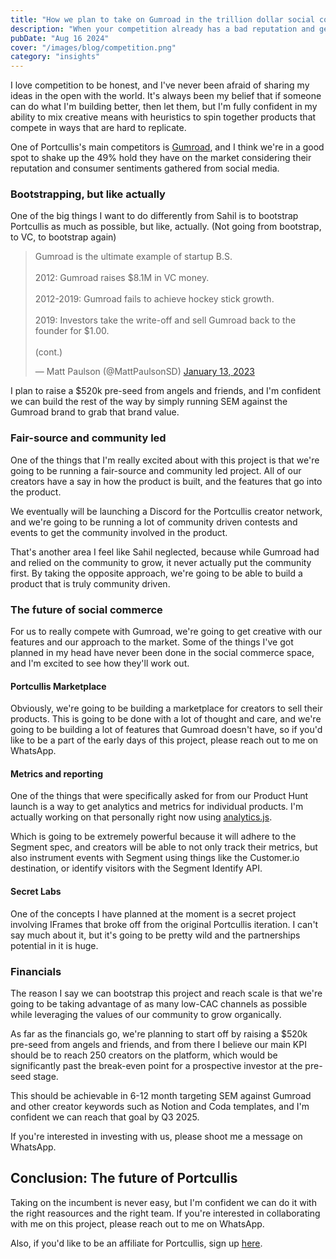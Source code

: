 ```yaml
---
title: "How we plan to take on Gumroad in the trillion dollar social commerce market"
description: "When your competition already has a bad reputation and gets sold back to the founder for pennies, you know there's a gap in the market ready to be filled."
pubDate: "Aug 16 2024"
cover: "/images/blog/competition.png"
category: "insights"
---
```


I love competition to be honest, and I've never been afraid of sharing my ideas in the open with the world. It's always been my belief that if someone can do what I'm building better, then let them, but I'm fully confident in my ability to mix creative means with heuristics to spin together products that compete in ways that are hard to replicate.

One of Portcullis's main competitors is [Gumroad](https://www.gumroad.com), and I think we're in a good spot to shake up the 49% hold they have on the market considering their reputation and consumer sentiments gathered from social media. 

### Bootstrapping, but like actually

One of the big things I want to do differently from Sahil is to bootstrap Portcullis as much as possible, but like, actually. (Not going from bootstrap, to VC, to bootstrap again)

<blockquote class="twitter-tweet"><p lang="en" dir="ltr">Gumroad is the ultimate example of startup B.S.<br><br>2012: Gumroad raises $8.1M in VC money.<br><br>2012-2019: Gumroad fails to achieve hockey stick growth.<br><br>2019: Investors take the write-off and sell Gumroad back to the founder for $1.00.<br><br>(cont.)</p>&mdash; Matt Paulson (@MattPaulsonSD) <a href="https://twitter.com/MattPaulsonSD/status/1614038190700085249?ref_src=twsrc%5Etfw">January 13, 2023</a></blockquote> <script async src="https://platform.twitter.com/widgets.js" charset="utf-8"></script> 

I plan to raise a $520k pre-seed from angels and friends, and I'm confident we can build the rest of the way by simply running SEM against the Gumroad brand to grab that brand value. 

### Fair-source and community led

One of the things that I'm really excited about with this project is that we're going to be running a fair-source and community led project. All of our creators have a say in how the product is built, and the features that go into the product.

We eventually will be launching a Discord for the Portcullis creator network, and we're going to be running a lot of community driven contests and events to get the community involved in the product.

That's another area I feel like Sahil neglected, because while Gumroad had and relied on the community to grow, it never actually put the community first. By taking the opposite approach, we're going to be able to build a product that is truly community driven.

### The future of social commerce

For us to really compete with Gumroad, we're going to get creative with our features and our approach to the market. Some of the things I've got planned in my head have never been done in the social commerce space, and I'm excited to see how they'll work out.


#### Portcullis Marketplace

Obviously, we're going to be building a marketplace for creators to sell their products. This is going to be done with a lot of thought and care, and we're going to be building a lot of features that Gumroad doesn't have, so if you'd like to be a part of the early days of this project, please reach out to me on WhatsApp.

#### Metrics and reporting

One of the things that were specifically asked for from our Product Hunt launch is a way to get analytics and metrics for individual products. I'm actually working on that personally right now using [analytics.js](https://github.com/segmentio/analytics.js/). 

Which is going to be extremely powerful because it will adhere to the Segment spec, and creators will be able to not only track their metrics, but also instrument events with Segment using things like the Customer.io destination, or identify visitors with the Segment Identify API.

#### Secret Labs

One of the concepts I have planned at the moment is a secret project involving IFrames that broke off from the original Portcullis iteration. I can't say much about it, but it's going to be pretty wild and the partnerships potential in it is huge.

### Financials

The reason I say we can bootstrap this project and reach scale is that we're going to be taking advantage of as many low-CAC channels as possible while leveraging the values of our community to grow organically. 

As far as the financials go, we're planning to start off by raising a $520k pre-seed from angels and friends, and from there I believe our main KPI should be to reach 250 creators on the platform, which would be significantly past the break-even point for a prospective investor at the pre-seed stage. 

This should be achievable in 6-12 month targeting SEM against Gumroad and other creator keywords such as Notion and Coda templates, and I'm confident we can reach that goal by Q3 2025.

If you're interested in investing with us, please shoot me a message on  WhatsApp.


## Conclusion: The future of Portcullis

Taking on the incumbent is never easy, but I'm confident we can do it with the right reasources and the right team. If you're interested in collaborating with me on this project, please reach out to me on WhatsApp.

Also, if you'd like to be an affiliate for Portcullis, sign up [here](https://Portcullis.getrewardful.com/signup).
